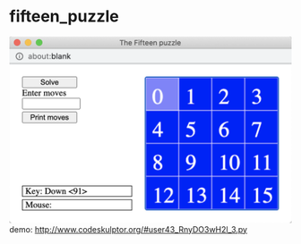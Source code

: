 # fifteen_puzzle
![fifteen puzzle](Fifteen_puzzle.png)
demo: http://www.codeskulptor.org/#user43_RnyDO3wH2l_3.py
